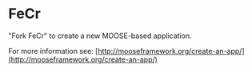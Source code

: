 FeCr
=====

"Fork FeCr" to create a new MOOSE-based application.

For more information see: [http://mooseframework.org/create-an-app/](http://mooseframework.org/create-an-app/)

